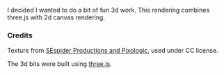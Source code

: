 I decided I wanted to do a bit of fun 3d work. This rendering combines three.js with 2d canvas rendering.

### Credits

Texture from [SEspider Productions and Pixologic](http://sespider.deviantart.com/art/163-FREE-MatCaps-258893793), used under CC license.

The 3d bits were built using [three.js](https://github.com/mrdoob/three.js).
